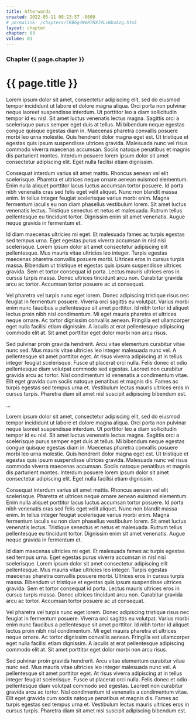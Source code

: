 ```yaml
---
title: Afterwards
created: 2022-05-11 08:23:57 -0600
# permalink: /chapters/CRB6g4WeR7NXJ9LvWbuAzg.html
layout: chapter
chapter: 03
volume: 01
---
```


### Chapter {{ page.chapter }}
# {{ page.title }}

Lorem ipsum dolor sit amet, consectetur adipiscing elit, sed do eiusmod tempor incididunt ut labore et dolore magna aliqua. Orci porta non pulvinar neque laoreet suspendisse interdum. Ut porttitor leo a diam sollicitudin tempor id eu nisl. Sit amet luctus venenatis lectus magna. Sagittis orci a scelerisque purus semper eget duis at tellus. Mi bibendum neque egestas congue quisque egestas diam in. Maecenas pharetra convallis posuere morbi leo urna molestie. Quis hendrerit dolor magna eget est. Ut tristique et egestas quis ipsum suspendisse ultrices gravida. Malesuada nunc vel risus commodo viverra maecenas accumsan. Sociis natoque penatibus et magnis dis parturient montes. Interdum posuere lorem ipsum dolor sit amet consectetur adipiscing elit. Eget nulla facilisi etiam dignissim.

Consequat interdum varius sit amet mattis. Rhoncus aenean vel elit scelerisque. Pharetra et ultrices neque ornare aenean euismod elementum. Enim nulla aliquet porttitor lacus luctus accumsan tortor posuere. Id porta nibh venenatis cras sed felis eget velit aliquet. Nunc non blandit massa enim. In tellus integer feugiat scelerisque varius morbi enim. Magna fermentum iaculis eu non diam phasellus vestibulum lorem. Sit amet luctus venenatis lectus. Tristique senectus et netus et malesuada. Rutrum tellus pellentesque eu tincidunt tortor. Dignissim enim sit amet venenatis. Augue neque gravida in fermentum et.

Id diam maecenas ultricies mi eget. Et malesuada fames ac turpis egestas sed tempus urna. Eget egestas purus viverra accumsan in nisl nisi scelerisque. Lorem ipsum dolor sit amet consectetur adipiscing elit pellentesque. Mus mauris vitae ultricies leo integer. Turpis egestas maecenas pharetra convallis posuere morbi. Ultrices eros in cursus turpis massa. Bibendum ut tristique et egestas quis ipsum suspendisse ultrices gravida. Sem et tortor consequat id porta. Lectus mauris ultrices eros in cursus turpis massa. Donec ultrices tincidunt arcu non. Curabitur gravida arcu ac tortor. Accumsan tortor posuere ac ut consequat.

Vel pharetra vel turpis nunc eget lorem. Donec adipiscing tristique risus nec feugiat in fermentum posuere. Viverra orci sagittis eu volutpat. Varius morbi enim nunc faucibus a pellentesque sit amet porttitor. Id nibh tortor id aliquet lectus proin nibh nisl condimentum. Mi eget mauris pharetra et ultrices neque ornare. Ac tortor dignissim convallis aenean. Fringilla est ullamcorper eget nulla facilisi etiam dignissim. A iaculis at erat pellentesque adipiscing commodo elit at. Sit amet porttitor eget dolor morbi non arcu risus.

Sed pulvinar proin gravida hendrerit. Arcu vitae elementum curabitur vitae nunc sed. Mus mauris vitae ultricies leo integer malesuada nunc vel. A pellentesque sit amet porttitor eget. At risus viverra adipiscing at in tellus integer feugiat scelerisque. Fusce ut placerat orci nulla. Felis donec et odio pellentesque diam volutpat commodo sed egestas. Laoreet non curabitur gravida arcu ac tortor. Nisl condimentum id venenatis a condimentum vitae. Elit eget gravida cum sociis natoque penatibus et magnis dis. Fames ac turpis egestas sed tempus urna et. Vestibulum lectus mauris ultrices eros in cursus turpis. Pharetra diam sit amet nisl suscipit adipiscing bibendum est.

...

Lorem ipsum dolor sit amet, consectetur adipiscing elit, sed do eiusmod tempor incididunt ut labore et dolore magna aliqua. Orci porta non pulvinar neque laoreet suspendisse interdum. Ut porttitor leo a diam sollicitudin tempor id eu nisl. Sit amet luctus venenatis lectus magna. Sagittis orci a scelerisque purus semper eget duis at tellus. Mi bibendum neque egestas congue quisque egestas diam in. Maecenas pharetra convallis posuere morbi leo urna molestie. Quis hendrerit dolor magna eget est. Ut tristique et egestas quis ipsum suspendisse ultrices gravida. Malesuada nunc vel risus commodo viverra maecenas accumsan. Sociis natoque penatibus et magnis dis parturient montes. Interdum posuere lorem ipsum dolor sit amet consectetur adipiscing elit. Eget nulla facilisi etiam dignissim.

Consequat interdum varius sit amet mattis. Rhoncus aenean vel elit scelerisque. Pharetra et ultrices neque ornare aenean euismod elementum. Enim nulla aliquet porttitor lacus luctus accumsan tortor posuere. Id porta nibh venenatis cras sed felis eget velit aliquet. Nunc non blandit massa enim. In tellus integer feugiat scelerisque varius morbi enim. Magna fermentum iaculis eu non diam phasellus vestibulum lorem. Sit amet luctus venenatis lectus. Tristique senectus et netus et malesuada. Rutrum tellus pellentesque eu tincidunt tortor. Dignissim enim sit amet venenatis. Augue neque gravida in fermentum et.

Id diam maecenas ultricies mi eget. Et malesuada fames ac turpis egestas sed tempus urna. Eget egestas purus viverra accumsan in nisl nisi scelerisque. Lorem ipsum dolor sit amet consectetur adipiscing elit pellentesque. Mus mauris vitae ultricies leo integer. Turpis egestas maecenas pharetra convallis posuere morbi. Ultrices eros in cursus turpis massa. Bibendum ut tristique et egestas quis ipsum suspendisse ultrices gravida. Sem et tortor consequat id porta. Lectus mauris ultrices eros in cursus turpis massa. Donec ultrices tincidunt arcu non. Curabitur gravida arcu ac tortor. Accumsan tortor posuere ac ut consequat.

Vel pharetra vel turpis nunc eget lorem. Donec adipiscing tristique risus nec feugiat in fermentum posuere. Viverra orci sagittis eu volutpat. Varius morbi enim nunc faucibus a pellentesque sit amet porttitor. Id nibh tortor id aliquet lectus proin nibh nisl condimentum. Mi eget mauris pharetra et ultrices neque ornare. Ac tortor dignissim convallis aenean. Fringilla est ullamcorper eget nulla facilisi etiam dignissim. A iaculis at erat pellentesque adipiscing commodo elit at. Sit amet porttitor eget dolor morbi non arcu risus.

Sed pulvinar proin gravida hendrerit. Arcu vitae elementum curabitur vitae nunc sed. Mus mauris vitae ultricies leo integer malesuada nunc vel. A pellentesque sit amet porttitor eget. At risus viverra adipiscing at in tellus integer feugiat scelerisque. Fusce ut placerat orci nulla. Felis donec et odio pellentesque diam volutpat commodo sed egestas. Laoreet non curabitur gravida arcu ac tortor. Nisl condimentum id venenatis a condimentum vitae. Elit eget gravida cum sociis natoque penatibus et magnis dis. Fames ac turpis egestas sed tempus urna et. Vestibulum lectus mauris ultrices eros in cursus turpis. Pharetra diam sit amet nisl suscipit adipiscing bibendum est.




